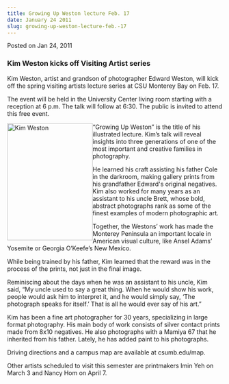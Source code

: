 ```yaml
---
title: Growing Up Weston lecture Feb. 17
date: January 24 2011
slug: growing-up-weston-lecture-feb.-17
---
```


 



<span class="date">Posted on Jan 24, 2011    </span>
<h3>Kim Weston kicks off Visiting Artist series</h3>
<p>Kim Weston, artist and grandson of photographer Edward Weston,
will kick off the spring visiting artists lecture series at CSU
Monterey Bay on Feb. 17.</p>
<p>The event will be held in the University Center living room
starting with a reception at 6 p.m. The talk will follow at 6:30.
The public is invited to attend this free event.</p>
<p><img alt="Kim Weston" src="https://news.csumb.edu/sites/default/files/65/attachments/news/images/kweston_0.jpg" style="float:left; width:200px; height:273px">&#x201C;Growing Up Weston&#x201D;
is the title of his illustrated lecture. Kim&#x2019;s talk will reveal
insights into three generations of one of the most important and
creative families in photography.</img></p>
<p>He learned his craft assisting his father Cole in the darkroom,
making gallery prints from his grandfather Edward&apos;s original
negatives. Kim also worked for many years as an assistant to his
uncle Brett, whose bold, abstract photographs rank as some of the
finest examples of modern photographic art.</p>
<p>Together, the Westons&#x2019; work has made the Monterey Peninsula an
important locale in American visual culture, like Ansel Adams&#x2019;
Yosemite or Georgia O&#x2019;Keefe&#x2019;s New Mexico.</p>
<p>While being trained by his father, Kim learned that the reward
was in the process of the prints, not just in the final image.</p>
<p>Reminiscing about the days when he was an assistant to his
uncle, Kim said, &#x201C;My uncle used to say a great thing. When he would
show his work, people would ask him to interpret it, and he would
simply say, &#x2018;The photograph speaks for itself.&#x2019; That is all he
would ever say of his art.&#x201D;</p>
<p>Kim has been a fine art photographer for 30 years, specializing
in large format photography. His main body of work consists of
silver contact prints made from 8x10 negatives. He also photographs
with a Mamiya 67 that he inherited from his father. Lately, he has
added paint to his photographs.</p>
<p>Driving directions and a campus map are available at
csumb.edu/map.</p>
<p>Other artists scheduled to visit this semester are printmakers
Imin Yeh on March 3 and Nancy Hom on April 7.<br>
&#xA0;</br></p>






 
